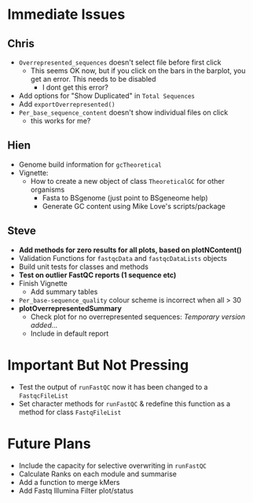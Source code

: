 # Immediate Issues

## Chris

- `Overrepresented_sequences` doesn't select file before first click
    - This seems OK now, but if you click on the bars in the barplot, you get an error. This needs to be disabled
        - I dont get this error?
- Add options for "Show Duplicated" in `Total Sequences`
- Add `exportOverrepresented()`
- `Per_base_sequence_content` doesn't show individual files on click
   - this works for me?

## Hien

- Genome build information for `gcTheoretical`
- Vignette: 
    - How to create a new object of class `TheoreticalGC` for other organisms
        - Fasta to BSgenome (just point to BSgeneome help)
        - Generate GC content using Mike Love's scripts/package

## Steve

- **Add methods for zero results for all plots, based on plotNContent()**
- Validation Functions for `fastqcData` and `fastqcDataLists` objects
- Build unit tests for classes and methods
- **Test on outlier FastQC reports (1 sequence etc)**
- Finish Vignette
    - Add summary tables
- `Per_base-sequence_quality` colour scheme is incorrect when all > 30
- **plotOverrepresentedSummary**
    - Check plot for no overrepresented sequences: *Temporary version added...*    
    - Include in default report


# Important But Not Pressing

- Test the output of `runFastQC` now it has been changed to a `FastqcFileList`
- Set character methods for `runFastQC` & redefine this function as a method for class `FastqFileList`

# Future Plans

- Include the capacity for selective overwriting in `runFastQC`
- Calculate Ranks on each module and summarise
- Add a function to merge kMers
- Add Fastq Illumina Filter plot/status
